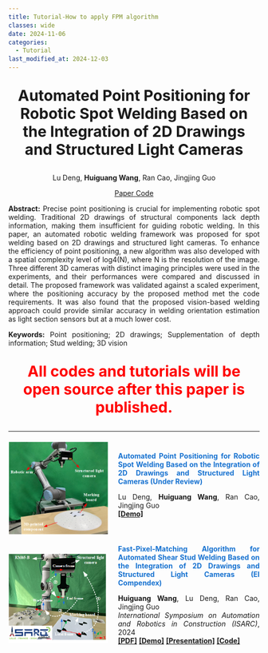 ```yaml
---
title: Tutorial-How to apply FPM algorithm
classes: wide
date: 2024-11-06
categories: 
  - Tutorial
last_modified_at: 2024-12-03
---
```



<div style="text-align: center;">
  <p style="font-size: 30px; font-weight: bold;">Automated Point Positioning for Robotic Spot Welding Based on the Integration of 2D Drawings and Structured Light Cameras<br/>
  </p>
  <p>Lu Deng, <strong>Huiguang Wang</strong>,  Ran Cao, Jingjing Guo</p>


  <div class="column has-text-centered">
    <div class="publication-links">
      <!-- PDF Link. -->
      <span class="link-block">
        <a href="https://arxiv.org/abs/2312.08344" class="external-link button is-normal is-rounded is-dark">
          <span class="icon">
              <i class="fas fa-file-pdf"></i>
          </span>
          <span>Paper</span>
        </a>
      </span>
      <!-- Video Link. -->
      <!-- <span class="link-block">
        <a href="" class="external-link button is-normal is-rounded is-dark">
          <span class="icon">
              <i class="fab fa-youtube"></i>
          </span>
          <span>Video</span>
        </a>
      </span> -->
      <!-- Code Link. -->
      <span class="link-block">
        <a href="https://github.com/NVlabs/FoundationPose" class="external-link button is-normal is-rounded is-dark">
          <span class="icon">
              <i class="fab fa-github"></i>
          </span>
          <span>Code</span>
          </a>
      </span>


<div style="text-align: justify;">
  <p><strong>Abstract:</strong> Precise point positioning is crucial for implementing robotic spot welding. Traditional 2D drawings of structural components lack depth information, making them insufficient for guiding robotic welding. In this paper, an automated robotic welding framework was proposed for spot welding based on 2D drawings and structured light cameras. To enhance the efficiency of point positioning, a new algorithm was also developed with a spatial complexity level of log4(N), where N is the resolution of the image. Three different 3D cameras with distinct imaging principles were used in the experiments, and their performances were compared and discussed in detail. The proposed framework was validated against a scaled experiment, where the positioning accuracy by the proposed method met the code requirements. It was also found that the proposed vision-based welding approach could provide similar accuracy in welding orientation estimation as light section sensors but at a much lower cost.
  </p>
  <p><strong>Keywords:</strong> Point positioning; 2D drawings; Supplementation of depth information; Stud welding; 3D vision
  </p>
</div>

<div style="text-align: center;">
  <p style="color: red; font-size: 30px; font-weight: bold;">
    All codes and tutorials will be open source after this paper is published.
  </p>
</div>

<hr>

<div style="display: flex; align-items: center; margin-top: 20px; margin-bottom: 20px;">
  <img src="/web_resources\publication\picture\第二篇文章.png" style="flex-shrink: 0; width: 200px; margin-right: 20px;"/>
  <div style="text-align: justify;">
    <span style="color:#1772d0; display: block; margin-bottom: 10px;">
      <b>Automated Point Positioning for Robotic Spot Welding Based on the Integration of 2D Drawings and Structured Light Cameras (Under Review)</b>
    </span>
    <p>
      Lu Deng, <strong>Huiguang Wang</strong>,  Ran Cao, Jingjing Guo
      <br/>        
      <a href="https://youtu.be/-3JwZIYJyXY?si=GirI83uAahH1MXck"><b>[Demo]</b></a>
      <!-- <a href="https://huiguangwang.top/file/Code_FPM.rar"><b>[Code]</b></a> -->
      <br/>
    </p>
  </div>
</div>


<div style="display: flex; align-items: center; margin-top: 20px; margin-bottom: 20px;">
  <img src="/web_resources\publication\picture\ISARC.png" style="flex-shrink: 0; width: 200px; margin-right: 20px;"/>
  <div style="text-align: justify;">
    <span style="color:#1772d0; display: block; margin-bottom: 10px;">
      <b>Fast-Pixel-Matching Algorithm for Automated Shear Stud Welding Based on the Integration of 2D Drawings and Structured Light Cameras (EI Compendex)</b>
    </span>
    <p>
      <strong>Huiguang Wang</strong>, Lu Deng, Ran Cao, Jingjing Guo
      <br/>        
      <i>International Symposium on Automation and Robotics in Construction (ISARC)</i>, 2024
      <br/>
      <a href="https://www.iaarc.org/publications/fulltext/022_ISARC_2024_Paper_225.pdf"><b>[PDF]</b></a>
      <a href="https://www.youtube.com/watch?v=nrdaXvO8dkE"><b>[Demo]</b></a>
      <a href="https://youtu.be/1HMwYa4aOio"><b>[Presentation]</b></a>
      <a href="https://huiguangwang.top/file/AutoCAD_plug_in.rar"><b>[Code]</b></a><br>
    </p>
  </div>
</div>
